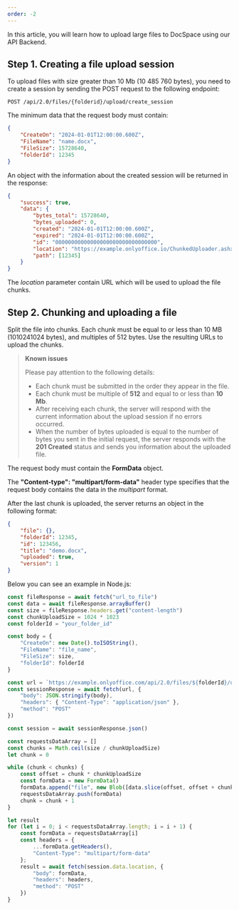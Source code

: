 ```yaml
---
order: -2
---
```


In this article, you will learn how to upload large files to DocSpace using our API Backend.

## Step 1. Creating a file upload session

To upload files with size greater than 10 Mb (10 485 760 bytes), you need to create a session by sending the POST request to the following endpoint:

``` http
POST /api/2.0/files/{folderid}/upload/create_session
```

The minimum data that the request body must contain:

``` json
{
    "CreateOn": "2024-01-01T12:00:00.600Z",
    "FileName": "name.docx",
    "FileSize": 15728640,
    "folderId": 12345
}
```

An object with the information about the created session will be returned in the response:

``` json
{
    "success": true,
    "data": {
        "bytes_total": 15728640,
        "bytes_uploaded": 0,
        "created": "2024-01-01T12:00:00.600Z",
        "expired": "2024-01-01T12:00:00.600Z",
        "id": "00000000000000000000000000000000",
        "location": "https://example.onlyoffice.io/ChunkedUploader.ashx?uid=00000000000000000000000000000000",
        "path": [12345]
    }
}
```

The *location* parameter contain URL which will be used to upload the file chunks.

## Step 2. Chunking and uploading a file

Split the file into chunks. Each chunk must be equal to or less than 10 MB (1010241024 bytes), and multiples of 512 bytes. Use the resulting URLs to upload the chunks.

> **Known issues**
> 
> Please pay attention to the following details:
> 
> * Each chunk must be submitted in the order they appear in the file.
> * Each chunk must be multiple of **512** and equal to or less than **10 Mb**.
> * After receiving each chunk, the server will respond with the current information about the upload session if no errors occurred.
> * When the number of bytes uploaded is equal to the number of bytes you sent in the initial request, the server responds with the **201 Created** status and sends you information about the uploaded file.

The request body must contain the **FormData** object.

The **"Content-type": "multipart/form-data"** header type specifies that the request body contains the data in the *multipart* format.

After the last chunk is uploaded, the server returns an object in the following format:

``` json
{
    "file": {},
    "folderId": 12345,
    "id": 123456,
    "title": "demo.docx",
    "uploaded": true,
    "version": 1
}
```

Below you can see an example in Node.js:

``` javascript
const fileResponse = await fetch("url_to_file")
const data = await fileResponse.arrayBuffer()
const size = fileResponse.headers.get("content-length")
const chunkUploadSize = 1024 * 1023
const folderId = "your_folder_id"

const body = {
    "CreateOn": new Date().toISOString(),
    "FileName": "file_name",
    "FileSize": size,
    "folderId": folderId
}

const url = `https://example.onlyoffice.com/api/2.0/files/${folderId}/upload/create_session`
const sessionResponse = await fetch(url, {
    "body": JSON.stringify(body),
    "headers": { "Content-Type": "application/json" },
    "method": "POST"
})

const session = await sessionResponse.json()

const requestsDataArray = []
const chunks = Math.ceil(size / chunkUploadSize)
let chunk = 0

while (chunk < chunks) {
    const offset = chunk * chunkUploadSize
    const formData = new FormData()
    formData.append("file", new Blob([data.slice(offset, offset + chunkUploadSize)]))
    requestsDataArray.push(formData)
    chunk = chunk + 1
}

let result
for (let i = 0; i < requestsDataArray.length; i = i + 1) {
    const formData = requestsDataArray[i]
    const headers = {
        ...formData.getHeaders(),
        "Content-Type": "multipart/form-data"
    };
    result = await fetch(session.data.location, {
        "body": formData,
        "headers": headers,
        "method": "POST"
    })
}
```
